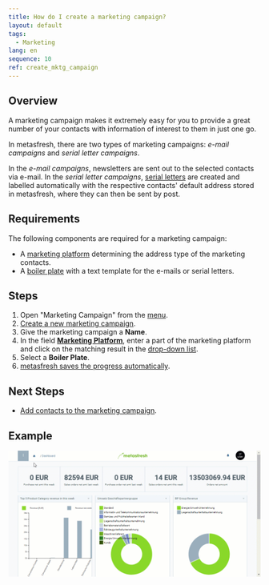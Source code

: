 ```yaml
---
title: How do I create a marketing campaign?
layout: default
tags:
  - Marketing
lang: en
sequence: 10
ref: create_mktg_campaign
---
```


## Overview
A marketing campaign makes it extremely easy for you to provide a great number of your contacts with information of interest to them in just one go.

In metasfresh, there are two types of marketing campaigns: *e-mail campaigns* and *serial letter campaigns*.

In the *e-mail campaigns*, newsletters are sent out to the selected contacts via e-mail. In the *serial letter campaigns*, [serial letters](Create_serial_letters) are created and labelled automatically with the respective contacts' default address stored in metasfresh, where they can then be sent by post.

## Requirements
The following components are required for a marketing campaign:
- A [marketing platform](Create_MKTG_platform) determining the address type of the marketing contacts.
- A [boiler plate](Create_boiler_plate) with a text template for the e-mails or serial letters.

## Steps
1. Open "Marketing Campaign" from the [menu](Menu).
1. [Create a new marketing campaign](New_Record_Window).
1. Give the marketing campaign a **Name**.
1. In the field [**Marketing Platform**](Create_MKTG_platform), enter a part of the marketing platform and click on the matching result in the [drop-down list](Keyboard_shortcuts_reference).
1. Select a **Boiler Plate**.
1. [metasfresh saves the progress automatically](Saveindicator).

## Next Steps
- [Add contacts to the marketing campaign](Add_contacts_to_MKTG_campaign).

## Example
![](assets/Create_MKTG_campaign.gif)
